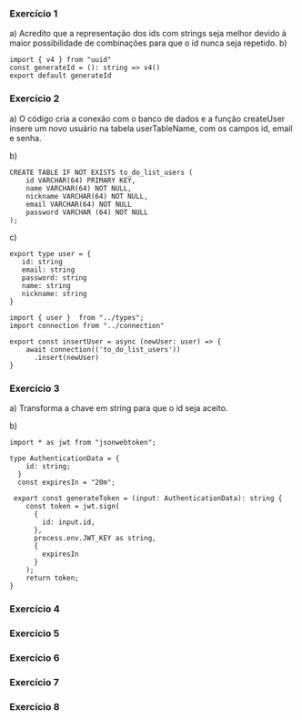 
### Exercício 1
a) Acredito que a representação dos ids com strings seja melhor devido à maior possibilidade de combinações para que o id nunca seja repetido. 
b) 
```
import { v4 } from "uuid"
const generateId = (): string => v4()
export default generateId
```


### Exercício 2
a) O código cria a conexão com o banco de dados e a função createUser insere um novo usuário na tabela userTableName, com os campos id, email e senha.

b)
```
CREATE TABLE IF NOT EXISTS to_do_list_users (
    id VARCHAR(64) PRIMARY KEY,
    name VARCHAR(64) NOT NULL,
    nickname VARCHAR(64) NOT NULL,
    email VARCHAR(64) NOT NULL
    password VARCHAR (64) NOT NULL
);
```

c)
```
export type user = {
   id: string
   email: string
   password: string
   name: string
   nickname: string
}
```

```
import { user }  from "../types";
import connection from "../connection"

export const insertUser = async (newUser: user) => {
    await connection(('to_do_list_users'))
      .insert(newUser)
}
```

### Exercício 3
a) Transforma a chave em string para que o id seja aceito.

b)
```
import * as jwt from "jsonwebtoken";

type AuthenticationData = {
    id: string;
  }
  const expiresIn = "20m";

 export const generateToken = (input: AuthenticationData): string {
    const token = jwt.sign(
      {
        id: input.id,
      },
      process.env.JWT_KEY as string,
      {
        expiresIn
      }
    );
    return token;
}
```

### Exercício 4


### Exercício 5

### Exercício 6

### Exercício 7

### Exercício 8